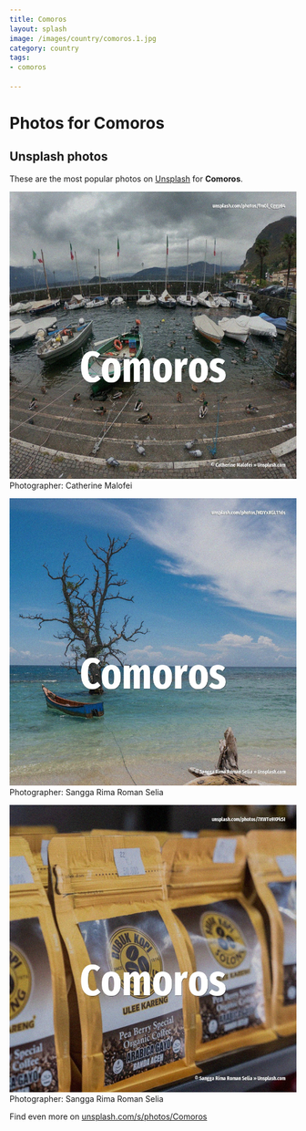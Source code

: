 ```yaml
---
title: Comoros
layout: splash
image: /images/country/comoros.1.jpg
category: country
tags:
- comoros

---
```

# Photos for Comoros
 
## Unsplash photos
These are the most popular photos on [Unsplash](https://unsplash.com) for **Comoros**.
 
![Comoros](/images/country/comoros.1.jpg)
Photographer:  Catherine Malofei
 
![Comoros](/images/country/comoros.2.jpg)
Photographer:  Sangga Rima Roman Selia
 
![Comoros](/images/country/comoros.3.jpg)
Photographer:  Sangga Rima Roman Selia
 
Find even more on [unsplash.com/s/photos/Comoros](https://unsplash.com/s/photos/Comoros)
 
